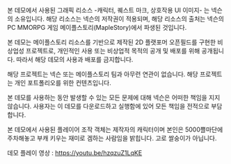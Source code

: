 본 데모에서 사용된 그래픽 리소스 -캐릭터, 퀘스트 마크, 상호작용 UI 이미지- 는 넥슨의 소유입니다. 해당 리소스는 넥슨의 저작권이 적용되며, 해당 리소스의 출처는 넥슨의 PC MMORPG 게임 메이플스토리(MapleStory)에서 파생된 것입니다.

본 데모는 메이플스토리 리소스를 기반으로 제작된 2D 플랫포머 오픈필드를 구현한 비상업성 프로젝트로, 개인적인 사용 또는 비상업적 목적의 공개 및 배포를 위해 공개됩니다. 따라서 해당 데모의 사용과 배포를 금지합니다.

해당 프로젝트는 넥슨 또는 메이플스토리 팀과 아무런 연관이 없습니다. 해당 프로젝트는 개인 포트폴리오를 위한 컨텐츠입니다.

본 데모를 사용하는 동안 발생할 수 있는 모든 문제에 대해 넥슨은 어떠한 책임을 지지 않습니다. 사용자는 이 데모를 다운로드하고 실행함에 있어 모든 책임을 전적으로 부담합니다.

본 데모에서 사용된 플레이어 조작 객체는 제작자의 캐릭터이며 본인은 5000쁠마단에 주차해놓고 부캐 키우는 재미로 겜하는 사람임을 밝힙니다. 고로 쌀숭이가 아닙니다.

데모 플레이 영상 : https://youtu.be/hzqzuZ1LqKE
